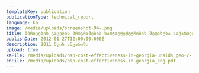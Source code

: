 ```yaml
---
templateKey: publication
publicationType: technical_report
language: ka
image: /media/uploads/screenshot-94-.png
title: შპრიცების გაცვლის პროგრამების ხარჯთეფექტურობის შეფასება საქართველოში
publishDate: 2012-01-27T12:00:00.000Z
description: 2011 წლის ანგარიში
upload: true
kaFile: /media/uploads/nsp-cost-effectiveness-in-georgia-unaids_geo-2-.pdf
enFile: /media/uploads/nsp-cost-effectiveness-in-georgia_eng.pdf
---
```



